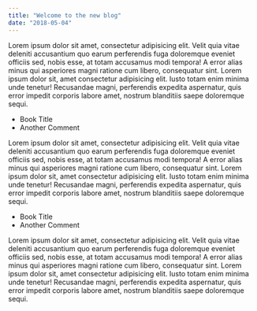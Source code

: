 ```yaml
---
title: "Welcome to the new blog"
date: "2018-05-04"
---
```


Lorem ipsum dolor sit amet, consectetur adipisicing elit. Velit quia
vitae deleniti accusantium quo earum perferendis fuga doloremque
eveniet officiis sed, nobis esse, at totam accusamus modi tempora! A
error alias minus qui asperiores magni ratione cum libero, consequatur
sint. Lorem ipsum dolor sit, amet consectetur adipisicing elit. <!-- end --> Iusto
totam enim minima unde tenetur! Recusandae magni, perferendis expedita
aspernatur, quis error impedit corporis labore amet, nostrum
blanditiis saepe doloremque sequi.

* Book Title
* Another Comment

Lorem ipsum dolor sit amet, consectetur adipisicing elit. Velit quia
vitae deleniti accusantium quo earum perferendis fuga doloremque
eveniet officiis sed, nobis esse, at totam accusamus modi tempora! A
error alias minus qui asperiores magni ratione cum libero, consequatur
sint. Lorem ipsum dolor sit, amet consectetur adipisicing elit. Iusto
totam enim minima unde tenetur! Recusandae magni, perferendis expedita
aspernatur, quis error impedit corporis labore amet, nostrum
blanditiis saepe doloremque sequi.

* Book Title
* Another Comment

Lorem ipsum dolor sit amet, consectetur adipisicing elit. Velit quia
vitae deleniti accusantium quo earum perferendis fuga doloremque
eveniet officiis sed, nobis esse, at totam accusamus modi tempora! A
error alias minus qui asperiores magni ratione cum libero, consequatur
sint. Lorem ipsum dolor sit, amet consectetur adipisicing elit. Iusto
totam enim minima unde tenetur! Recusandae magni, perferendis expedita
aspernatur, quis error impedit corporis labore amet, nostrum
blanditiis saepe doloremque sequi.

